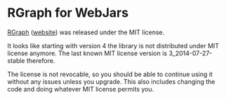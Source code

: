# RGraph for WebJars

[RGraph](http://www.rgraph.net/) ([website](http://www.rgraph.net/))
was released under the MIT license.

It looks like starting with version 4 the library is not distributed under MIT
license anymore. The last known MIT license version is 3_2014-07-27-stable
therefore.

The license is not revocable, so you should be able to continue using it without
any issues unless you upgrade. This also includes changing the code and doing
whatever MIT license permits you.
